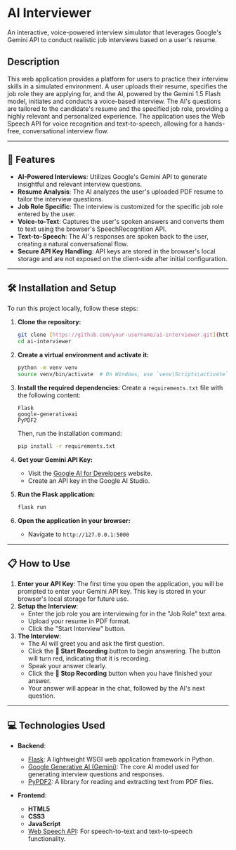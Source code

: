 # AI Interviewer

An interactive, voice-powered interview simulator that leverages Google's Gemini API to conduct realistic job interviews based on a user's resume.



## Description

This web application provides a platform for users to practice their interview skills in a simulated environment. A user uploads their resume, specifies the job role they are applying for, and the AI, powered by the Gemini 1.5 Flash model, initiates and conducts a voice-based interview. The AI's questions are tailored to the candidate's resume and the specified job role, providing a highly relevant and personalized experience. The application uses the Web Speech API for voice recognition and text-to-speech, allowing for a hands-free, conversational interview flow.

***

## 🚀 Features

* **AI-Powered Interviews**: Utilizes Google's Gemini API to generate insightful and relevant interview questions.
* **Resume Analysis**: The AI analyzes the user's uploaded PDF resume to tailor the interview questions.
* **Job Role Specific**: The interview is customized for the specific job role entered by the user.
* **Voice-to-Text**: Captures the user's spoken answers and converts them to text using the browser's SpeechRecognition API.
* **Text-to-Speech**: The AI's responses are spoken back to the user, creating a natural conversational flow.
* **Secure API Key Handling**: API keys are stored in the browser's local storage and are not exposed on the client-side after initial configuration.

***

## 🛠️ Installation and Setup

To run this project locally, follow these steps:

1.  **Clone the repository:**
    ```bash
    git clone [https://github.com/your-username/ai-interviewer.git](https://github.com/your-username/ai-interviewer.git)
    cd ai-interviewer
    ```

2.  **Create a virtual environment and activate it:**
    ```bash
    python -m venv venv
    source venv/bin/activate  # On Windows, use `venv\Scripts\activate`
    ```

3.  **Install the required dependencies:**
    Create a `requirements.txt` file with the following content:
    ```
    Flask
    google-generativeai
    PyPDF2
    ```
    Then, run the installation command:
    ```bash
    pip install -r requirements.txt
    ```

4.  **Get your Gemini API Key:**
    * Visit the [Google AI for Developers](https://ai.google.dev/) website.
    * Create an API key in the Google AI Studio.

5.  **Run the Flask application:**
    ```bash
    flask run
    ```

6.  **Open the application in your browser:**
    * Navigate to `http://127.0.0.1:5000`

***

## 📋 How to Use

1.  **Enter your API Key**: The first time you open the application, you will be prompted to enter your Gemini API key. This key is stored in your browser's local storage for future use.
2.  **Setup the Interview**:
    * Enter the job role you are interviewing for in the "Job Role" text area.
    * Upload your resume in PDF format.
    * Click the "Start Interview" button.
3.  **The Interview**:
    * The AI will greet you and ask the first question.
    * Click the **🎤 Start Recording** button to begin answering. The button will turn red, indicating that it is recording.
    * Speak your answer clearly.
    * Click the **🛑 Stop Recording** button when you have finished your answer.
    * Your answer will appear in the chat, followed by the AI's next question.

***

## 💻 Technologies Used

* **Backend**:
    * [Flask](https://flask.palletsprojects.com/): A lightweight WSGI web application framework in Python.
    * [Google Generative AI (Gemini)](https://ai.google.dev/): The core AI model used for generating interview questions and responses.
    * [PyPDF2](https://pypdf2.readthedocs.io/): A library for reading and extracting text from PDF files.

* **Frontend**:
    * **HTML5**
    * **CSS3**
    * **JavaScript**
    * [Web Speech API](https://developer.mozilla.org/en-US/docs/Web/API/Web_Speech_API): For speech-to-text and text-to-speech functionality.
